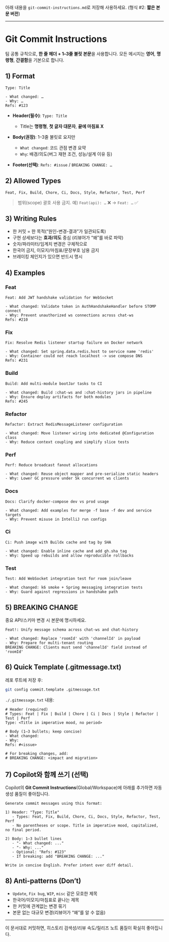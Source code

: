 아래 내용을 `git-commit-instructions.md`로 저장해 사용하세요. (형식 #2: **짧은 본문 버전**)

---

# Git Commit Instructions

팀 공통 규칙으로, **한 줄 헤더 + 1–3줄 불릿 본문**을 사용합니다.
모든 메시지는 **영어**, **명령형**, **간결함**을 기본으로 합니다.

## 1) Format

```
Type: Title

- What changed: …
- Why: …
Refs: #123
```

* **Header(필수)**: `Type: Title`

    * Title는 **명령형**, **첫 글자 대문자**, **끝에 마침표 X**
* **Body(권장)**: 1–3줄 불릿로 요지만

    * `What changed`: 코드 관점 변경 요약
    * `Why`: 배경/의도(버그 재현 조건, 성능/설계 이유 등)
* **Footer(선택)**: `Refs: #issue` / `BREAKING CHANGE: …`

## 2) Allowed Types

`Feat, Fix, Build, Chore, Ci, Docs, Style, Refactor, Test, Perf`

> 범위(scope) 괄호 사용 금지. 예) `Feat(api): …` ❌ → `Feat: …` ✅

## 3) Writing Rules

* 한 커밋 = 한 목적(“원인-변경-결과”가 일관되도록)
* 구현 상세보다는 **효과/의도** 중심 (리뷰어가 “왜”를 바로 파악)
* 숫자/파라미터/임계치 변경은 구체적으로
* 한국어 금지, 이모지/마침표/문장부호 남용 금지
* 브레이킹 체인지가 있으면 반드시 명시

## 4) Examples

### Feat

```
Feat: Add JWT handshake validation for WebSocket

- What changed: Validate token in AuthHandshakeHandler before STOMP connect
- Why: Prevent unauthorized ws connections across chat-ws
Refs: #210
```

### Fix

```
Fix: Resolve Redis listener startup failure on Docker network

- What changed: Set spring.data.redis.host to service name 'redis'
- Why: Container could not reach localhost -> use compose DNS
Refs: #231
```

### Build

```
Build: Add multi-module bootJar tasks to CI

- What changed: Build :chat-ws and :chat-history jars in pipeline
- Why: Ensure deploy artifacts for both modules
Refs: #245
```

### Refactor

```
Refactor: Extract RedisMessageListener configuration

- What changed: Move listener wiring into dedicated @Configuration class
- Why: Reduce context coupling and simplify slice tests
```

### Perf

```
Perf: Reduce broadcast fanout allocations

- What changed: Reuse object mapper and pre-serialize static headers
- Why: Lower GC pressure under 5k concurrent ws clients
```

### Docs

```
Docs: Clarify docker-compose dev vs prod usage

- What changed: Add examples for merge -f base -f dev and service targets
- Why: Prevent misuse in IntelliJ run configs
```

### Ci

```
Ci: Push image with Buildx cache and tag by SHA

- What changed: Enable inline cache and add gh.sha tag
- Why: Speed up rebuilds and allow reproducible rollbacks
```

### Test

```
Test: Add WebSocket integration test for room join/leave

- What changed: k6 smoke + Spring messaging integration tests
- Why: Guard against regressions in handshake path
```

## 5) BREAKING CHANGE

중요 API/스키마 변경 시 본문에 명시하세요.

```
Feat!: Unify message schema across chat-ws and chat-history

- What changed: Replace 'roomId' with 'channelId' in payload
- Why: Prepare for multi-tenant routing
BREAKING CHANGE: Clients must send 'channelId' field instead of 'roomId'
```

## 6) Quick Template (.gitmessage.txt)

레포 루트에 저장 후:

```bash
git config commit.template .gitmessage.txt
```

`./.gitmessage.txt` 내용:

```
# Header (required)
# Types: Feat | Fix | Build | Chore | Ci | Docs | Style | Refactor | Test | Perf
Type: <Title in imperative mood, no period>

# Body (1–3 bullets; keep concise)
- What changed: 
- Why: 
Refs: #<issue>

# For breaking changes, add:
# BREAKING CHANGE: <impact and migration>
```

## 7) Copilot와 함께 쓰기 (선택)

Copilot의 **Git Commit Instructions**(Global/Workspace)에 아래를 추가하면 자동 생성 품질이 좋아집니다.

```
Generate commit messages using this format:

1) Header: "Type: Title"
   - Types: Feat, Fix, Build, Chore, Ci, Docs, Style, Refactor, Test, Perf
   - No parentheses or scope. Title in imperative mood, capitalized, no final period.

2) Body: 1–3 bullet lines
   - "- What changed: ..."
   - "- Why: ..."
   - Optional: "Refs: #123"
   - If breaking: add "BREAKING CHANGE: ..."

Write in concise English. Prefer intent over diff detail.
```

## 8) Anti-patterns (Don’t)

* `Update`, `Fix bug`, `WIP`, `misc` 같은 모호한 제목
* 한국어/이모지/마침표로 끝나는 제목
* 한 커밋에 관계없는 변경 묶기
* 본문 없는 대규모 변경(리뷰어가 “왜”를 알 수 없음)

---

이 문서대로 커밋하면, 히스토리 검색성/리뷰 속도/릴리즈 노트 품질이 확실히 좋아집니다.
